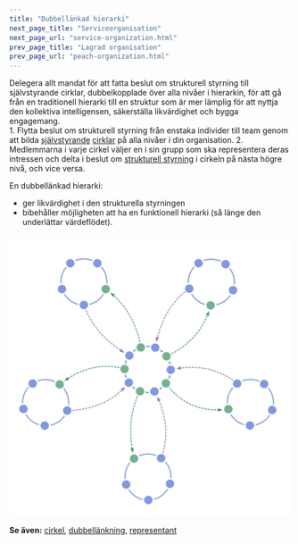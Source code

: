 ```yaml
---
title: "Dubbellänkad hierarki"
next_page_title: "Serviceorganisation"
next_page_url: "service-organization.html"
prev_page_title: "Lagrad organisation"
prev_page_url: "peach-organization.html"
---
```



<div class="card summary"><div class="card-body">Delegera allt mandat för att fatta beslut om strukturell styrning till självstyrande cirklar, dubbelkopplade över alla nivåer i hierarkin, för att gå från en traditionell hierarki till en struktur som är mer lämplig för att nyttja den kollektiva intelligensen, säkerställa likvärdighet och bygga engagemang.
</div></div>
1. Flytta beslut om strukturell styrning från enstaka individer till team genom att bilda <a href="glossary.html#entry-governance" class="glossary-tooltip" data-toggle="tooltip" title="Strukturell styrning: Processen att fastställa mål och fatta och förädla beslut som vägleder människor mot att uppnå dessa mål.">självstyrande</a> <a href="glossary.html#entry-circle" class="glossary-tooltip" data-toggle="tooltip" title="Cirkel: Ett självstyrande och halv-autonomt team av likvärdiga personer som samarbetar för att hantera en domän.">cirklar</a> på alla nivåer i din organisation.
2. Medlemmarna i varje cirkel väljer en i sin grupp som ska representera deras intressen och delta i beslut om <a href="glossary.html#entry-governance" class="glossary-tooltip" data-toggle="tooltip" title="Strukturell styrning: Processen att fastställa mål och fatta och förädla beslut som vägleder människor mot att uppnå dessa mål.">strukturell styrning</a> i cirkeln på nästa högre nivå, och vice versa.

En dubbellänkad hierarki:

- ger likvärdighet i den strukturella styrningen
- bibehåller möjligheten att ha en funktionell hierarki (så länge den underlättar värdeflödet).

![En dubbellänkad hierarki: inte en typisk hierarki](img/structural-patterns/double-linked-hierarchy.png)

**Se även:** [cirkel](circle.html), [dubbellänkning](double-linking.html), [representant](representative.html)